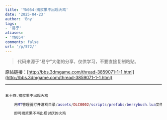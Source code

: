 ```yaml
---
title: 'YN054-摘浆果不出现火鸡'
date: '2025-04-23'
author: 'Bny'
tags:
- '易宁'
aliases:
- 'YN054'
comments: false
url: '/p/572/'
---
```


> 代码来源于“易宁”大佬的分享，仅供学习，不要直接复制粘贴。

原帖链接：[http://bbs.3dmgame.com/thread-3859071-1-1.html](http://bbs.3dmgame.com/thread-3859071-1-1.html)

---

```lua  

五十四.摘浆果不出现火鸡

	用MT管理器打开游戏目录/assets/DLC0002/scripts/prefabs/berrybush.lua文件，将inst:DoTaskInTime(3+math.random()*3, spawnperd)替换为--inst:DoTaskInTime(3+math.random()*3, spawnperd)

	即可摘浆果不再出现讨厌的火鸡

```  

